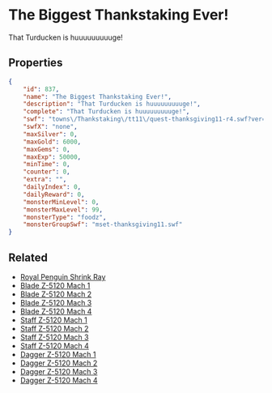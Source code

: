 # The Biggest Thankstaking Ever!

That Turducken is huuuuuuuuuge!

## Properties

```json
{
    "id": 837,
    "name": "The Biggest Thankstaking Ever!",
    "description": "That Turducken is huuuuuuuuuge!",
    "complete": "That Turducken is huuuuuuuuuge!",
    "swf": "towns\/Thankstaking\/tt11\/quest-thanksgiving11-r4.swf?ver=1",
    "swfX": "none",
    "maxSilver": 0,
    "maxGold": 6000,
    "maxGems": 0,
    "maxExp": 50000,
    "minTime": 0,
    "counter": 0,
    "extra": "",
    "dailyIndex": 0,
    "dailyReward": 0,
    "monsterMinLevel": 0,
    "monsterMaxLevel": 99,
    "monsterType": "foodz",
    "monsterGroupSwf": "mset-thanksgiving11.swf"
}
```

## Related

- [Royal Penguin Shrink Ray](../items/1425-royal-penguin-shrink-ray.md)
- [Blade Z-5120 Mach 1](../items/6169-blade-z-5120-mach-1.md)
- [Blade Z-5120 Mach 2](../items/6170-blade-z-5120-mach-2.md)
- [Blade Z-5120 Mach 3](../items/6171-blade-z-5120-mach-3.md)
- [Blade Z-5120 Mach 4](../items/6172-blade-z-5120-mach-4.md)
- [Staff Z-5120 Mach 1](../items/6173-staff-z-5120-mach-1.md)
- [Staff Z-5120 Mach 2](../items/6174-staff-z-5120-mach-2.md)
- [Staff Z-5120 Mach 3](../items/6175-staff-z-5120-mach-3.md)
- [Staff Z-5120 Mach 4](../items/6176-staff-z-5120-mach-4.md)
- [Dagger Z-5120 Mach 1](../items/6177-dagger-z-5120-mach-1.md)
- [Dagger Z-5120 Mach 2](../items/6178-dagger-z-5120-mach-2.md)
- [Dagger Z-5120 Mach 3](../items/6179-dagger-z-5120-mach-3.md)
- [Dagger Z-5120 Mach 4](../items/6180-dagger-z-5120-mach-4.md)

